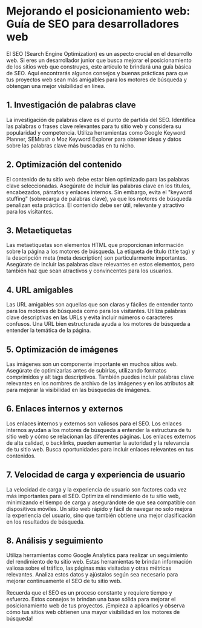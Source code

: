 # Mejorando el posicionamiento web: Guía de SEO para desarrolladores web

El SEO (Search Engine Optimization) es un aspecto crucial en el desarrollo web. Si eres un desarrollador junior que busca mejorar el posicionamiento de los sitios web que construyes, este artículo te brindará una guía básica de SEO. Aquí encontrarás algunos consejos y buenas prácticas para que tus proyectos web sean más amigables para los motores de búsqueda y obtengan una mejor visibilidad en línea.

## 1. Investigación de palabras clave

La investigación de palabras clave es el punto de partida del SEO. Identifica las palabras o frases clave relevantes para tu sitio web y considera su popularidad y competencia. Utiliza herramientas como Google Keyword Planner, SEMrush o Moz Keyword Explorer para obtener ideas y datos sobre las palabras clave más buscadas en tu nicho.

## 2. Optimización del contenido

El contenido de tu sitio web debe estar bien optimizado para las palabras clave seleccionadas. Asegúrate de incluir las palabras clave en los títulos, encabezados, párrafos y enlaces internos. Sin embargo, evita el "keyword stuffing" (sobrecarga de palabras clave), ya que los motores de búsqueda penalizan esta práctica. El contenido debe ser útil, relevante y atractivo para los visitantes.

## 3. Metaetiquetas

Las metaetiquetas son elementos HTML que proporcionan información sobre la página a los motores de búsqueda. La etiqueta de título (title tag) y la descripción meta (meta description) son particularmente importantes. Asegúrate de incluir las palabras clave relevantes en estos elementos, pero también haz que sean atractivos y convincentes para los usuarios.

## 4. URL amigables

Las URL amigables son aquellas que son claras y fáciles de entender tanto para los motores de búsqueda como para los visitantes. Utiliza palabras clave descriptivas en las URLs y evita incluir números o caracteres confusos. Una URL bien estructurada ayuda a los motores de búsqueda a entender la temática de la página.

## 5. Optimización de imágenes

Las imágenes son un componente importante en muchos sitios web. Asegúrate de optimizarlas antes de subirlas, utilizando formatos comprimidos y alt tags descriptivos. También puedes incluir palabras clave relevantes en los nombres de archivo de las imágenes y en los atributos alt para mejorar la visibilidad en las búsquedas de imágenes.

## 6. Enlaces internos y externos

Los enlaces internos y externos son valiosos para el SEO. Los enlaces internos ayudan a los motores de búsqueda a entender la estructura de tu sitio web y cómo se relacionan las diferentes páginas. Los enlaces externos de alta calidad, o backlinks, pueden aumentar la autoridad y la relevancia de tu sitio web. Busca oportunidades para incluir enlaces relevantes en tus contenidos.

## 7. Velocidad de carga y experiencia de usuario

La velocidad de carga y la experiencia de usuario son factores cada vez más importantes para el SEO. Optimiza el rendimiento de tu sitio web, minimizando el tiempo de carga y asegurándote de que sea compatible con dispositivos móviles. Un sitio web rápido y fácil de navegar no solo mejora la experiencia del usuario, sino que también obtiene una mejor clasificación en los resultados de búsqueda.

## 8. Análisis y seguimiento

Utiliza herramientas como Google Analytics para realizar un seguimiento del rendimiento de tu sitio web. Estas herramientas te brindan información valiosa sobre el tráfico, las páginas más visitadas y otras métricas relevantes. Analiza estos datos y ajústalos según sea necesario para mejorar continuamente el SEO de tu sitio web.

Recuerda que el SEO es un proceso constante y requiere tiempo y esfuerzo. Estos consejos te brindan una base sólida para mejorar el posicionamiento web de tus proyectos. ¡Empieza a aplicarlos y observa cómo tus sitios web obtienen una mayor visibilidad en los motores de búsqueda!